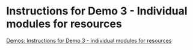 # Instructions for Demo 3 - Individual modules for resources

[Demos: Instructions for Demo 3 - Individual modules for resources](../Demo.md#instructions-for-demo-3---individual-modules-for-resources)
